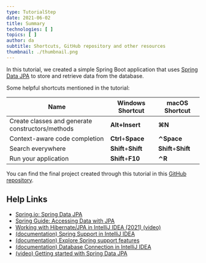 ```yaml
---
type: TutorialStep
date: 2021-06-02
title: Summary
technologies: [ ]
topics: [ ]
author: da
subtitle: Shortcuts, GitHub repository and other resources
thumbnail: ./thumbnail.png
---
```


In this tutorial, we created a simple Spring Boot application that uses [Spring Data JPA](https://spring.io/projects/spring-data-jpa) to store and retrieve data from the database.

Some helpful shortcuts mentioned in the tutorial:

| Name                                             | Windows Shortcut    | macOS Shortcut      |
| ------------------------------------------------ | ------------------- | ------------------- |
| Create classes and generate constructors/methods | **Alt+Insert**      | **⌘N**              |
| Context-aware code completion                    | **Ctrl**+**Space**  | **⌃Space**          |
| Search everywhere                                | **Shift**+**Shift** | **Shift**+**Shift** |
| Run your application                             | **Shift**+**F10**   | **⌃R**              |

You can find the final project created through this tutorial in this [GitHub repository](https://github.com/daliasheasha/SpringDataJPA).

## Help Links
- [Spring.io: Spring Data JPA](https://spring.io/projects/spring-data-jpa)
- [Spring Guide: Accessing Data with JPA](https://spring.io/guides/gs/accessing-data-jpa/)
- [Working with Hibernate/JPA in IntelliJ IDEA (2021) (video)](https://youtu.be/QJddHc41xrM)
- [(documentation) Spring Support in IntelliJ IDEA](https://www.jetbrains.com/help/idea/spring-support.html)
- [(documentation) Explore Spring support features](https://www.jetbrains.com/help/idea/spring-support-tutorial.html)
- [(documentation) Database Connection in IntelliJ IDEA](https://www.jetbrains.com/help/idea/connecting-to-a-database.html)
- [(video) Getting started with Spring Data JPA](https://www.youtube.com/watch?v=wuX2ESOy-Ts)